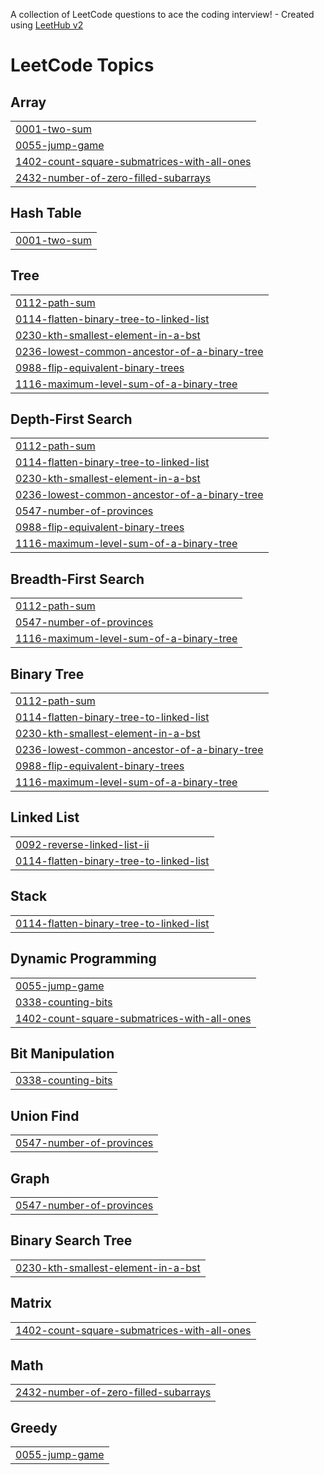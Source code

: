 A collection of LeetCode questions to ace the coding interview! - Created using [LeetHub v2](https://github.com/arunbhardwaj/LeetHub-2.0)
<!---LeetCode Topics Start-->
# LeetCode Topics
## Array
|  |
| ------- |
| [0001-two-sum](https://github.com/VedheshS/leetcode_practice/tree/master/0001-two-sum) |
| [0055-jump-game](https://github.com/VedheshS/leetcode_practice/tree/master/0055-jump-game) |
| [1402-count-square-submatrices-with-all-ones](https://github.com/VedheshS/leetcode_practice/tree/master/1402-count-square-submatrices-with-all-ones) |
| [2432-number-of-zero-filled-subarrays](https://github.com/VedheshS/leetcode_practice/tree/master/2432-number-of-zero-filled-subarrays) |
## Hash Table
|  |
| ------- |
| [0001-two-sum](https://github.com/VedheshS/leetcode_practice/tree/master/0001-two-sum) |
## Tree
|  |
| ------- |
| [0112-path-sum](https://github.com/VedheshS/leetcode_practice/tree/master/0112-path-sum) |
| [0114-flatten-binary-tree-to-linked-list](https://github.com/VedheshS/leetcode_practice/tree/master/0114-flatten-binary-tree-to-linked-list) |
| [0230-kth-smallest-element-in-a-bst](https://github.com/VedheshS/leetcode_practice/tree/master/0230-kth-smallest-element-in-a-bst) |
| [0236-lowest-common-ancestor-of-a-binary-tree](https://github.com/VedheshS/leetcode_practice/tree/master/0236-lowest-common-ancestor-of-a-binary-tree) |
| [0988-flip-equivalent-binary-trees](https://github.com/VedheshS/leetcode_practice/tree/master/0988-flip-equivalent-binary-trees) |
| [1116-maximum-level-sum-of-a-binary-tree](https://github.com/VedheshS/leetcode_practice/tree/master/1116-maximum-level-sum-of-a-binary-tree) |
## Depth-First Search
|  |
| ------- |
| [0112-path-sum](https://github.com/VedheshS/leetcode_practice/tree/master/0112-path-sum) |
| [0114-flatten-binary-tree-to-linked-list](https://github.com/VedheshS/leetcode_practice/tree/master/0114-flatten-binary-tree-to-linked-list) |
| [0230-kth-smallest-element-in-a-bst](https://github.com/VedheshS/leetcode_practice/tree/master/0230-kth-smallest-element-in-a-bst) |
| [0236-lowest-common-ancestor-of-a-binary-tree](https://github.com/VedheshS/leetcode_practice/tree/master/0236-lowest-common-ancestor-of-a-binary-tree) |
| [0547-number-of-provinces](https://github.com/VedheshS/leetcode_practice/tree/master/0547-number-of-provinces) |
| [0988-flip-equivalent-binary-trees](https://github.com/VedheshS/leetcode_practice/tree/master/0988-flip-equivalent-binary-trees) |
| [1116-maximum-level-sum-of-a-binary-tree](https://github.com/VedheshS/leetcode_practice/tree/master/1116-maximum-level-sum-of-a-binary-tree) |
## Breadth-First Search
|  |
| ------- |
| [0112-path-sum](https://github.com/VedheshS/leetcode_practice/tree/master/0112-path-sum) |
| [0547-number-of-provinces](https://github.com/VedheshS/leetcode_practice/tree/master/0547-number-of-provinces) |
| [1116-maximum-level-sum-of-a-binary-tree](https://github.com/VedheshS/leetcode_practice/tree/master/1116-maximum-level-sum-of-a-binary-tree) |
## Binary Tree
|  |
| ------- |
| [0112-path-sum](https://github.com/VedheshS/leetcode_practice/tree/master/0112-path-sum) |
| [0114-flatten-binary-tree-to-linked-list](https://github.com/VedheshS/leetcode_practice/tree/master/0114-flatten-binary-tree-to-linked-list) |
| [0230-kth-smallest-element-in-a-bst](https://github.com/VedheshS/leetcode_practice/tree/master/0230-kth-smallest-element-in-a-bst) |
| [0236-lowest-common-ancestor-of-a-binary-tree](https://github.com/VedheshS/leetcode_practice/tree/master/0236-lowest-common-ancestor-of-a-binary-tree) |
| [0988-flip-equivalent-binary-trees](https://github.com/VedheshS/leetcode_practice/tree/master/0988-flip-equivalent-binary-trees) |
| [1116-maximum-level-sum-of-a-binary-tree](https://github.com/VedheshS/leetcode_practice/tree/master/1116-maximum-level-sum-of-a-binary-tree) |
## Linked List
|  |
| ------- |
| [0092-reverse-linked-list-ii](https://github.com/VedheshS/leetcode_practice/tree/master/0092-reverse-linked-list-ii) |
| [0114-flatten-binary-tree-to-linked-list](https://github.com/VedheshS/leetcode_practice/tree/master/0114-flatten-binary-tree-to-linked-list) |
## Stack
|  |
| ------- |
| [0114-flatten-binary-tree-to-linked-list](https://github.com/VedheshS/leetcode_practice/tree/master/0114-flatten-binary-tree-to-linked-list) |
## Dynamic Programming
|  |
| ------- |
| [0055-jump-game](https://github.com/VedheshS/leetcode_practice/tree/master/0055-jump-game) |
| [0338-counting-bits](https://github.com/VedheshS/leetcode_practice/tree/master/0338-counting-bits) |
| [1402-count-square-submatrices-with-all-ones](https://github.com/VedheshS/leetcode_practice/tree/master/1402-count-square-submatrices-with-all-ones) |
## Bit Manipulation
|  |
| ------- |
| [0338-counting-bits](https://github.com/VedheshS/leetcode_practice/tree/master/0338-counting-bits) |
## Union Find
|  |
| ------- |
| [0547-number-of-provinces](https://github.com/VedheshS/leetcode_practice/tree/master/0547-number-of-provinces) |
## Graph
|  |
| ------- |
| [0547-number-of-provinces](https://github.com/VedheshS/leetcode_practice/tree/master/0547-number-of-provinces) |
## Binary Search Tree
|  |
| ------- |
| [0230-kth-smallest-element-in-a-bst](https://github.com/VedheshS/leetcode_practice/tree/master/0230-kth-smallest-element-in-a-bst) |
## Matrix
|  |
| ------- |
| [1402-count-square-submatrices-with-all-ones](https://github.com/VedheshS/leetcode_practice/tree/master/1402-count-square-submatrices-with-all-ones) |
## Math
|  |
| ------- |
| [2432-number-of-zero-filled-subarrays](https://github.com/VedheshS/leetcode_practice/tree/master/2432-number-of-zero-filled-subarrays) |
## Greedy
|  |
| ------- |
| [0055-jump-game](https://github.com/VedheshS/leetcode_practice/tree/master/0055-jump-game) |
<!---LeetCode Topics End-->